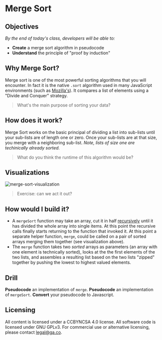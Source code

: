# Merge Sort

## Objectives
*By the end of today's class, developers will be able to:*
- **Create** a merge sort algorithm in pseudocode
- **Understand** the principle of "proof by induction"

## Why Merge Sort?
Merge sort is one of the most powerful sorting algorithms that you will encounter. In fact it is the native `.sort` algorithm used in many JavaScript environments (such as [Mozilla's](https://bugzilla.mozilla.org/show_bug.cgi?id=224128)). It compares a list of elements using a "Divide and Conquer" strategy.

> What's the main purpose of sorting your data?

## How does it work?
Merge Sort works on the basic principal of dividing a list into sub-lists until your sub-lists are of length one or zero. Once your sub-lists are at that size, you merge with a neighboring sub-list. *Note, lists of size one are techinically already sorted.*

> What do you think the runtime of this algorithm would be?

<!--CFU Stop-and-jot answer -->

## Visualizations
![merge-sort-visualization](https://camo.githubusercontent.com/c9d3bf4590b7284596375ffa0cd98ee62699a757/68747470733a2f2f776562646f63732e63732e75616c62657274612e63612f253745686f6c74652f5432362f4c65637475726536466967362e676966)

> Exercise: can we act it out?

<!--Write a random number on your whiteboard, and line up in random order along a wall of the class.  Split up until one-by-one.-->

## How would I build it?

-  A `mergeSort` function may take an array, cut it in half [recursively](https://en.wikipedia.org/wiki/Recursion_(computer_science)) until it has divided the whole array into single items. At this point the recursive calls finally starts returning to the function that invoked it. At this point a separate helper function, `merge`, could be called on a pair of sorted arrays merging them together (see visualization above).
-  The `merge` function takes two *sorted* arrays as parameters (an array with one element is technically sorted), looks at the the first elements of the two lists, and assembles a resulting list based on the two lists "zipped" together by pushing the lowest to highest valued elements.

## Drill
**Pseudocode** an implementation of `merge`.
**Pseudocode** an implementation of `mergeSort`.
**Convert** your pseudocode to Javascript.

## Licensing
All content is licensed under a CC­BY­NC­SA 4.0 license.
All software code is licensed under GNU GPLv3. For commercial use or alternative licensing, please contact legal@ga.co.
